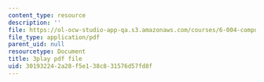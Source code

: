 ```yaml
---
content_type: resource
description: ''
file: https://ol-ocw-studio-app-qa.s3.amazonaws.com/courses/6-004-computation-structures-spring-2017/301932242a28f5e138c831576d57fd8f_2JxUXSG9rKo.pdf
file_type: application/pdf
parent_uid: null
resourcetype: Document
title: 3play pdf file
uid: 30193224-2a28-f5e1-38c8-31576d57fd8f
---
```

